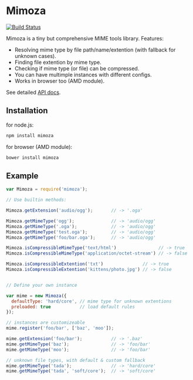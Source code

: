 # Mimoza

[![Build Status](https://secure.travis-ci.org/nodeca/mimoza.png?branch=master)](http://travis-ci.org/nodeca/mimoza)

Mimoza is a tiny but comprehensive MIME tools library. Features:

- Resolving mime type by file path/name/extention (with fallback
  for unknown cases).
- Finding file extention by mime type.
- Checking if mime type (or file) can be compressed.
- You can have multimple instances with different configs.
- Works in browser too (AMD module).

See detailed [API docs](http://nodeca.github.com/mimoza).

## Installation

for node.js:

```bash
npm install mimoza
```

for browser (AMD module):

```bash
bower install mimoza
```

## Example

``` javascript
var Mimoza = require('mimoza');

// Use builtin methods:

Mimoza.getExtension('audio/ogg');       // -> '.oga'

Mimoza.getMimeType('ogg');              // -> 'audio/ogg'
Mimoza.getMimeType('.oga');             // -> 'audio/ogg'
Mimoza.getMimeType('test.oga');         // -> 'audio/ogg'
Mimoza.getMimeType('foo/bar.oga');      // -> 'audio/ogg'

Mimoza.isCompressibleMimeType('text/html')                // -> true
Mimoza.isCompressibleMimeType('application/octet-stream') // -> false

Mimoza.isCompressibleExtention('txt')               // -> true
Mimoza.isCompressibleExtention('kittens/photo.jpg') // -> false


// Define your own instance

var mime = new Mimoza({
  defaultType: 'hard/core', // mime type for unknown extentions
  preloaded: true           // load default rules
});

// instances are customizeable
mime.register('foo/bar', ['baz', 'moo']);

mime.getExtension('foo/bar');           // -> '.baz'
mime.getMimeType('baz');                // -> 'foo/bar'
mime.getMimeType('moo');                // -> 'foo/bar'

// unknown file types, with default & custom fallback
mime.getMimeType('tada');               // -> 'hard/core'
mime.getMimeType('tada', 'soft/core');  // -> 'soft/core'
```
